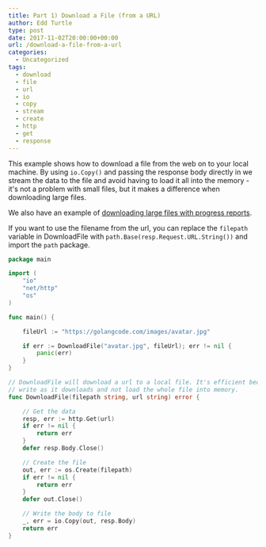 ```yaml
---
title: Part 1) Download a File (from a URL)
author: Edd Turtle
type: post
date: 2017-11-02T20:00:00+00:00
url: /download-a-file-from-a-url
categories:
  - Uncategorized
tags:
  - download
  - file
  - url
  - io
  - copy
  - stream
  - create
  - http
  - get
  - response
---
```


This example shows how to download a file from the web on to your local machine. By using `io.Copy()` and passing the response body directly in we stream the data to the file and avoid having to load it all into the memory - it's not a problem with small files, but it makes a difference when downloading large files.

We also have an example of [downloading large files with progress reports](/download-a-file-with-progress).

If you want to use the filename from the url, you can replace the `filepath` variable in DownloadFile with `path.Base(resp.Request.URL.String())` and import the `path` package.

```go
package main

import (
    "io"
    "net/http"
    "os"
)

func main() {

    fileUrl := "https://golangcode.com/images/avatar.jpg"

    if err := DownloadFile("avatar.jpg", fileUrl); err != nil {
        panic(err)
    }
}

// DownloadFile will download a url to a local file. It's efficient because it will
// write as it downloads and not load the whole file into memory.
func DownloadFile(filepath string, url string) error {

    // Get the data
    resp, err := http.Get(url)
    if err != nil {
        return err
    }
    defer resp.Body.Close()

    // Create the file
    out, err := os.Create(filepath)
    if err != nil {
        return err
    }
    defer out.Close()

    // Write the body to file
    _, err = io.Copy(out, resp.Body)
    return err
}
```